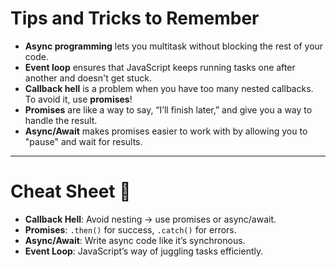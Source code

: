 # Tips and Tricks to Remember

- **Async programming** lets you multitask without blocking the rest of your code.
- **Event loop** ensures that JavaScript keeps running tasks one after another and doesn't get stuck.
- **Callback hell** is a problem when you have too many nested callbacks. To avoid it, use **promises**!
- **Promises** are like a way to say, “I’ll finish later,” and give you a way to handle the result.
- **Async/Await** makes promises easier to work with by allowing you to "pause" and wait for results.

---

# Cheat Sheet 📝

- **Callback Hell**: Avoid nesting → use promises or async/await.
- **Promises**: `.then()` for success, `.catch()` for errors.
- **Async/Await**: Write async code like it’s synchronous.
- **Event Loop**: JavaScript’s way of juggling tasks efficiently.
